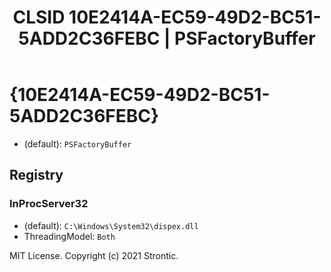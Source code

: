 ﻿---
title: "CLSID 10E2414A-EC59-49D2-BC51-5ADD2C36FEBC | PSFactoryBuffer"
excerpt: What is COM-Object CLSID 10E2414A-EC59-49D2-BC51-5ADD2C36FEBC?
---

# {10E2414A-EC59-49D2-BC51-5ADD2C36FEBC}

* (default): `PSFactoryBuffer`

## Registry


### InProcServer32

* (default): `C:\Windows\System32\dispex.dll`
* ThreadingModel: `Both`

MIT License. Copyright (c) 2021 Strontic.


